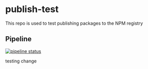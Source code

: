 # publish-test
This repo is used to test publishing packages to the NPM registry

## Pipeline

[![pipeline status](https://gitlab.com/Wolven531/publish-test/badges/main/pipeline.svg)](https://gitlab.com/Wolven531/publish-test/-/commits/main)

testing change
